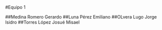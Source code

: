 #Equipo 1

##Medina Romero Gerardo
##Luna Pérez Emiliano
##OLvera Lugo Jorge Isidro
##Torres López Josué Misael